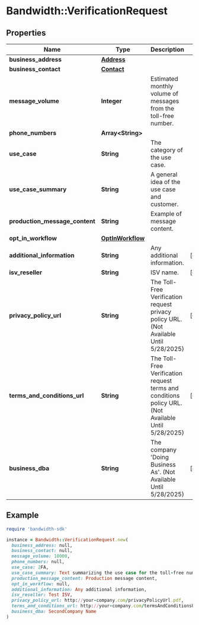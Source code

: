 # Bandwidth::VerificationRequest

## Properties

| Name | Type | Description | Notes |
| ---- | ---- | ----------- | ----- |
| **business_address** | [**Address**](Address.md) |  |  |
| **business_contact** | [**Contact**](Contact.md) |  |  |
| **message_volume** | **Integer** | Estimated monthly volume of messages from the toll-free number. |  |
| **phone_numbers** | **Array&lt;String&gt;** |  |  |
| **use_case** | **String** | The category of the use case. |  |
| **use_case_summary** | **String** | A general idea of the use case and customer. |  |
| **production_message_content** | **String** | Example of message content. |  |
| **opt_in_workflow** | [**OptInWorkflow**](OptInWorkflow.md) |  |  |
| **additional_information** | **String** | Any additional information. | [optional] |
| **isv_reseller** | **String** | ISV name. | [optional] |
| **privacy_policy_url** | **String** | The Toll-Free Verification request privacy policy URL. (Not Available Until 5/28/2025) | [optional] |
| **terms_and_conditions_url** | **String** | The Toll-Free Verification request terms and conditions policy URL. (Not Available Until 5/28/2025) | [optional] |
| **business_dba** | **String** | The company &#39;Doing Business As&#39;. (Not Available Until 5/28/2025) | [optional] |

## Example

```ruby
require 'bandwidth-sdk'

instance = Bandwidth::VerificationRequest.new(
  business_address: null,
  business_contact: null,
  message_volume: 10000,
  phone_numbers: null,
  use_case: 2FA,
  use_case_summary: Text summarizing the use case for the toll-free number,
  production_message_content: Production message content,
  opt_in_workflow: null,
  additional_information: Any additional information,
  isv_reseller: Test ISV,
  privacy_policy_url: http://your-company.com/privacyPolicyUrl.pdf,
  terms_and_conditions_url: http://your-company.com/termsAndConditionsUrl.pdf,
  business_dba: SecondCompany Name
)
```

